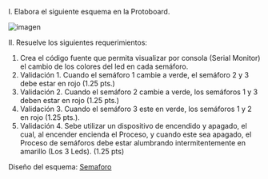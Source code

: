 I. Elabora el siguiente esquema en la Protoboard.

![imagen](#)

II. Resuelve los siguientes requerimientos:

1. Crea el código fuente que permita visualizar por consola (Serial Monitor) el cambio de los colores del led en cada semáforo.
2. Validación 1. Cuando el semáforo 1 cambie a verde, el semáforo 2 y 3 debe estar en rojo (1.25 pts.)
3. Validación 2. Cuando el semáforo 2 cambie a verde, los semáforos 1 y 3 deben estar en rojo (1.25 pts.)
4. Validación 3. Cuando el semáforo 3 este en verde, los semáforos 1 y 2 en rojo (1.25 pts.).
5. Validación 4. Sebe utilizar un dispositivo de encendido y apagado, el cual, al encender encienda el Proceso, y cuando este sea apagado, el Proceso de semáforos debe estar alumbrando intermitentemente en amarillo (Los 3 Leds). (1.25 pts)

Diseño del esquema: [Semaforo](https://www.tinkercad.com/things/lRHSPERYCxj-semaforo/editel?sharecode=SZAZ-pngT1JQYMtPZF34W1CWKZBlHc5Frek_pSW_fso)
